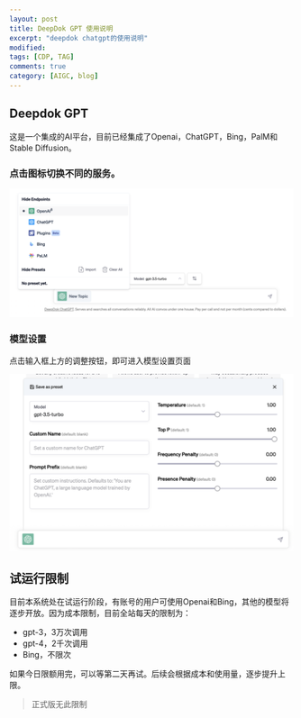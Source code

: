 ```yaml
---
layout: post
title: DeepDok GPT 使用说明
excerpt: "deepdok chatgpt的使用说明"
modified: 
tags: [CDP, TAG]
comments: true
category: [AIGC, blog]
---
```




## Deepdok GPT

这是一个集成的AI平台，目前已经集成了Openai，ChatGPT，Bing，PalM和Stable Diffusion。

### 点击图标切换不同的服务。

![deepdokgpt](/assets/blog-images/202307/deepdokgpt.png)

### 模型设置

点击输入框上方的调整按钮，即可进入模型设置页面

![fine-tunning](/assets/blog-images/202307/fine-tunning.png)

## 试运行限制

目前本系统处在试运行阶段，有账号的用户可使用Openai和Bing，其他的模型将逐步开放。因为成本限制，目前全站每天的限制为：

- gpt-3，3万次调用
- gpt-4，2千次调用
- Bing，不限次

如果今日限额用完，可以等第二天再试。后续会根据成本和使用量，逐步提升上限。

> 正式版无此限制